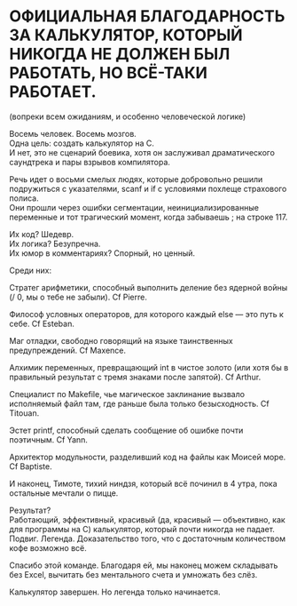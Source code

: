 # ОФИЦИАЛЬНАЯ БЛАГОДАРНОСТЬ ЗА КАЛЬКУЛЯТОР, КОТОРЫЙ НИКОГДА НЕ ДОЛЖЕН БЫЛ РАБОТАТЬ, НО ВСЁ-ТАКИ РАБОТАЕТ.
(вопреки всем ожиданиям, и особенно человеческой логике)

Восемь человек. Восемь мозгов.  
Одна цель: создать калькулятор на C.  
И нет, это не сценарий боевика, хотя он заслуживал драматического саундтрека и пары взрывов компилятора.

Речь идет о восьми смелых людях, которые добровольно решили подружиться с указателями, scanf и if с условиями похлеще страхового полиса.  
Они прошли через ошибки сегментации, неинициализированные переменные и тот трагический момент, когда забываешь ; на строке 117.

Их код? Шедевр.  
Их логика? Безупречна.  
Их юмор в комментариях? Спорный, но ценный.

Среди них:

Стратег арифметики, способный выполнить деление без ядерной войны (/ 0, мы о тебе не забыли). Cf Pierre.

Философ условных операторов, для которого каждый else — это путь к себе. Cf Esteban.

Маг отладки, свободно говорящий на языке таинственных предупреждений. Cf Maxence.

Алхимик переменных, превращающий int в чистое золото (или хотя бы в правильный результат с тремя знаками после запятой). Cf Arthur.

Специалист по Makefile, чье магическое заклинание вызвало исполняемый файл там, где раньше была только безысходность. Cf Titouan.

Эстет printf, способный сделать сообщение об ошибке почти поэтичным. Cf Yann.

Архитектор модульности, разделивший код на файлы как Моисей море. Cf Baptiste.

И наконец, Тимоте, тихий ниндзя, который всё починил в 4 утра, пока остальные мечтали о пицце.

Результат?  
Работающий, эффективный, красивый (да, красивый — объективно, как для программы на C) калькулятор, который почти никогда не падает.  
Подвиг. Легенда. Доказательство того, что с достаточным количеством кофе возможно всё.

Спасибо этой команде. Благодаря ей, мы наконец можем складывать без Excel, вычитать без ментального счета и умножать без слёз.

Калькулятор завершен. Но легенда только начинается.
